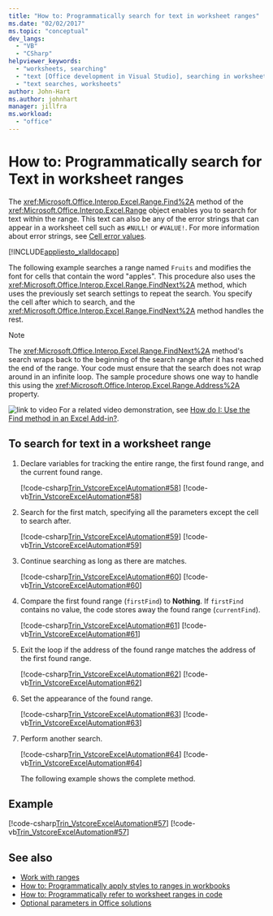 ```yaml
---
title: "How to: Programmatically search for text in worksheet ranges"
ms.date: "02/02/2017"
ms.topic: "conceptual"
dev_langs:
  - "VB"
  - "CSharp"
helpviewer_keywords:
  - "worksheets, searching"
  - "text [Office development in Visual Studio], searching in worksheets"
  - "text searches, worksheets"
author: John-Hart
ms.author: johnhart
manager: jillfra
ms.workload:
  - "office"
---
```

# How to: Programmatically search for Text in worksheet ranges
  The <xref:Microsoft.Office.Interop.Excel.Range.Find%2A> method of the <xref:Microsoft.Office.Interop.Excel.Range> object enables you to search for text within the range. This text can also be any of the error strings that can appear in a worksheet cell such as `#NULL!` or `#VALUE!`. For more information about error strings, see [Cell error values](/office/vba/excel/Concepts/Cells-and-Ranges/cell-error-values).

 [!INCLUDE[appliesto_xlalldocapp](../vsto/includes/appliesto-xlalldocapp-md.md)]

 The following example searches a range named `Fruits` and modifies the font for cells that contain the word "apples". This procedure also uses the <xref:Microsoft.Office.Interop.Excel.Range.FindNext%2A> method, which uses the previously set search settings to repeat the search. You specify the cell after which to search, and the <xref:Microsoft.Office.Interop.Excel.Range.FindNext%2A> method handles the rest.

> [!NOTE]
> The <xref:Microsoft.Office.Interop.Excel.Range.FindNext%2A> method's search wraps back to the beginning of the search range after it has reached the end of the range. Your code must ensure that the search does not wrap around in an infinite loop. The sample procedure shows one way to handle this using the <xref:Microsoft.Office.Interop.Excel.Range.Address%2A> property.

 ![link to video](../vsto/media/playvideo.gif "link to video") For a related video demonstration, see [How do I: Use the Find method in an Excel Add-in?](https://msdn.microsoft.com/).

## To search for text in a worksheet range

1. Declare variables for tracking the entire range, the first found range, and the current found range.

    [!code-csharp[Trin_VstcoreExcelAutomation#58](../vsto/codesnippet/CSharp/Trin_VstcoreExcelAutomationCS/Sheet1.cs#58)]
    [!code-vb[Trin_VstcoreExcelAutomation#58](../vsto/codesnippet/VisualBasic/Trin_VstcoreExcelAutomation/Sheet1.vb#58)]

2. Search for the first match, specifying all the parameters except the cell to search after.

    [!code-csharp[Trin_VstcoreExcelAutomation#59](../vsto/codesnippet/CSharp/Trin_VstcoreExcelAutomationCS/Sheet1.cs#59)]
    [!code-vb[Trin_VstcoreExcelAutomation#59](../vsto/codesnippet/VisualBasic/Trin_VstcoreExcelAutomation/Sheet1.vb#59)]

3. Continue searching as long as there are matches.

    [!code-csharp[Trin_VstcoreExcelAutomation#60](../vsto/codesnippet/CSharp/Trin_VstcoreExcelAutomationCS/Sheet1.cs#60)]
    [!code-vb[Trin_VstcoreExcelAutomation#60](../vsto/codesnippet/VisualBasic/Trin_VstcoreExcelAutomation/Sheet1.vb#60)]

4. Compare the first found range (`firstFind`) to **Nothing**. If `firstFind` contains no value, the code stores away the found range (`currentFind`).

    [!code-csharp[Trin_VstcoreExcelAutomation#61](../vsto/codesnippet/CSharp/Trin_VstcoreExcelAutomationCS/Sheet1.cs#61)]
    [!code-vb[Trin_VstcoreExcelAutomation#61](../vsto/codesnippet/VisualBasic/Trin_VstcoreExcelAutomation/Sheet1.vb#61)]

5. Exit the loop if the address of the found range matches the address of the first found range.

    [!code-csharp[Trin_VstcoreExcelAutomation#62](../vsto/codesnippet/CSharp/Trin_VstcoreExcelAutomationCS/Sheet1.cs#62)]
    [!code-vb[Trin_VstcoreExcelAutomation#62](../vsto/codesnippet/VisualBasic/Trin_VstcoreExcelAutomation/Sheet1.vb#62)]

6. Set the appearance of the found range.

    [!code-csharp[Trin_VstcoreExcelAutomation#63](../vsto/codesnippet/CSharp/Trin_VstcoreExcelAutomationCS/Sheet1.cs#63)]
    [!code-vb[Trin_VstcoreExcelAutomation#63](../vsto/codesnippet/VisualBasic/Trin_VstcoreExcelAutomation/Sheet1.vb#63)]

7. Perform another search.

    [!code-csharp[Trin_VstcoreExcelAutomation#64](../vsto/codesnippet/CSharp/Trin_VstcoreExcelAutomationCS/Sheet1.cs#64)]
    [!code-vb[Trin_VstcoreExcelAutomation#64](../vsto/codesnippet/VisualBasic/Trin_VstcoreExcelAutomation/Sheet1.vb#64)]

   The following example shows the complete method.

## Example
 [!code-csharp[Trin_VstcoreExcelAutomation#57](../vsto/codesnippet/CSharp/Trin_VstcoreExcelAutomationCS/Sheet1.cs#57)]
 [!code-vb[Trin_VstcoreExcelAutomation#57](../vsto/codesnippet/VisualBasic/Trin_VstcoreExcelAutomation/Sheet1.vb#57)]

## See also
- [Work with ranges](../vsto/working-with-ranges.md)
- [How to: Programmatically apply styles to ranges in workbooks](../vsto/how-to-programmatically-apply-styles-to-ranges-in-workbooks.md)
- [How to: Programmatically refer to worksheet ranges in code](../vsto/how-to-programmatically-refer-to-worksheet-ranges-in-code.md)
- [Optional parameters in Office solutions](../vsto/optional-parameters-in-office-solutions.md)
